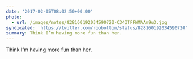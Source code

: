 ```yaml
---
date: '2017-02-05T08:02:50+00:00'
photo:
  - url: /images/notes/828160192034590720-C343TFFWMAAm9u3.jpg
syndicated: 'https://twitter.com/roobottom/status/828160192034590720'
summary: Think I’m having more fun than her.
---
```

Think I’m having more fun than her. 
